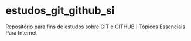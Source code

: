 # estudos_git_github_si
Repositório para fins de estudos sobre GIT e GITHUB | Tópicos Essenciais Para Internet
